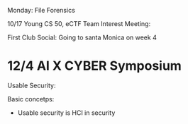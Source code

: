 Monday: File Forensics

10/17 Young CS 50, eCTF Team Interest Meeting:

First Club Social: Going to santa Monica on week 4

# 12/4 AI X CYBER Symposium

Usable Security:

Basic concetps:

- Usable security is HCI in security
